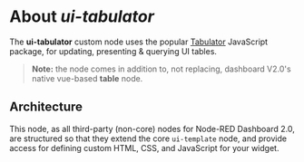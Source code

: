 # About _ui-tabulator_
The **ui-tabulator** custom node uses the popular [Tabulator](https://www.tabulator.info) JavaScript package, for updating, presenting &AMP; querying UI tables.
> **Note:** the node comes in addition to, not replacing, dashboard V2.0's native vue-based **table** node.

## Architecture
This node, as all third-party (non-core) nodes for Node-RED Dashboard 2.0, are structured so that they extend the core `ui-template` node, and provide access for defining custom HTML, CSS, and JavaScript for your widget.
